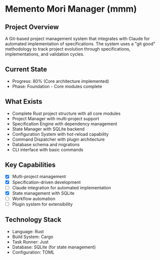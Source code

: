 # Memento Mori Manager (mmm)

## Project Overview
A Git-based project management system that integrates with Claude for automated implementation of specifications. The system uses a "git good" methodology to track project evolution through specifications, implementations, and validation cycles.

## Current State
- Progress: 80% (Core architecture implemented)
- Phase: Foundation - Core modules complete

## What Exists
- Complete Rust project structure with all core modules
- Project Manager with multi-project support
- Specification Engine with dependency management
- State Manager with SQLite backend
- Configuration System with hot-reload capability
- Command Dispatcher with plugin architecture
- Database schema and migrations
- CLI interface with basic commands

## Key Capabilities
- [x] Multi-project management
- [x] Specification-driven development
- [ ] Claude integration for automated implementation
- [x] State management with SQLite
- [ ] Workflow automation
- [ ] Plugin system for extensibility

## Technology Stack
- Language: Rust
- Build System: Cargo
- Task Runner: Just
- Database: SQLite (for state management)
- Configuration: TOML